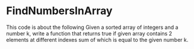 # FindNumbersInArray
This code is about the following
Given a sorted array of integers and a number k,
write a function that returns true if given array contains 2 elements at different indexes sum of which is equal to the given number k.
